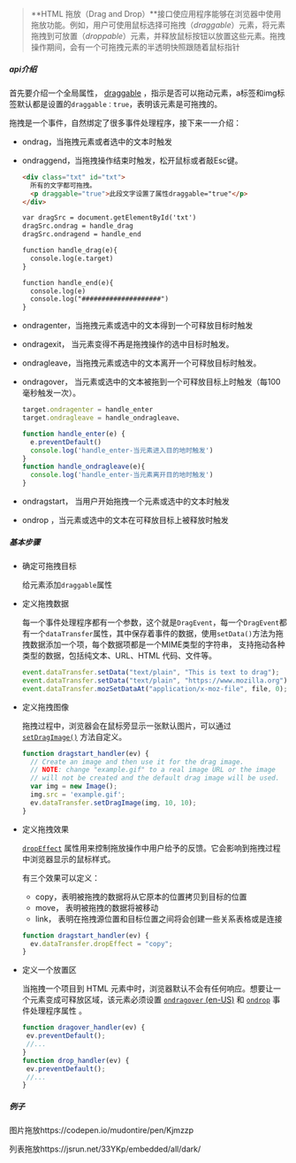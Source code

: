 > **HTML 拖放（Drag and Drop）**接口使应用程序能够在浏览器中使用拖放功能。例如，用户可使用鼠标选择可拖拽（*draggable*）元素，将元素拖拽到可放置（*droppable*）元素，并释放鼠标按钮以放置这些元素。拖拽操作期间，会有一个可拖拽元素的半透明快照跟随着鼠标指针 

##### api介绍

首先要介绍一个全局属性， [draggable](https://developer.mozilla.org/zh-CN/docs/Web/HTML/Global_attributes#attr-draggable) ，指示是否可以拖动元素，a标签和img标签默认都是设置的`draggable：true`，表明该元素是可拖拽的。

拖拽是一个事件，自然绑定了很多事件处理程序，接下来一一介绍：

- ondrag，当拖拽元素或者选中的文本时触发

- ondraggend，当拖拽操作结束时触发，松开鼠标或者敲Esc键。

  ```html
  <div class="txt" id="txt">
  	所有的文字都可拖拽。
  	<p draggable="true">此段文字设置了属性draggable="true"</p>  
  </div>
  
  var dragSrc = document.getElementById('txt')
  dragSrc.ondrag = handle_drag
  dragSrc.ondragend = handle_end
  
  function handle_drag(e){
  	console.log(e.target)
  }
  
  function handle_end(e){
  	console.log(e)
  	console.log("####################")
  }
  ```

- ondragenter，当拖拽元素或选中的文本得到一个可释放目标时触发

- ondragexit， 当元素变得不再是拖拽操作的选中目标时触发。 

- ondragleave，当拖拽元素或选中的文本离开一个可释放目标时触发。 

- ondragover， 当元素或选中的文本被拖到一个可释放目标上时触发（每100毫秒触发一次）。 

  ```javascript
  target.ondragenter = handle_enter
  target.ondragleave = handle_ondragleave、
  
  function handle_enter(e) {
  	e.preventDefault()
  	console.log('handle_enter-当元素进入目的地时触发')
  }
  function handle_ondragleave(e){
  	console.log('handle_enter-当元素离开目的地时触发')
  }
  ```

- ondragstart， 当用户开始拖拽一个元素或选中的文本时触发 

- ondrop ，当元素或选中的文本在可释放目标上被释放时触发 

##### 基本步骤

- 确定可拖拽目标

  给元素添加`draggable`属性

- 定义拖拽数据

  每一个事件处理程序都有一个参数，这个就是`DragEvent`，每一个`DragEvent`都有一个`dataTransfer`属性，其中保存着事件的数据，使用`setData()`方法为拖拽数据添加一个项，每个数据项都是一个MIME类型的字符串， 支持拖动各种类型的数据，包括纯文本、URL、HTML 代码、文件等。 

  ```javascript
  event.dataTransfer.setData("text/plain", "This is text to drag");
  event.dataTransfer.setData("text/plain", "https://www.mozilla.org");
  event.dataTransfer.mozSetDataAt("application/x-moz-file", file, 0);
  ```

- 定义拖拽图像

  拖拽过程中，浏览器会在鼠标旁显示一张默认图片，可以通过 [`setDragImage()`](https://developer.mozilla.org/zh-CN/docs/Web/API/DataTransfer/setDragImage) 方法自定义。

  ```javascript
  function dragstart_handler(ev) {
    // Create an image and then use it for the drag image.
    // NOTE: change "example.gif" to a real image URL or the image
    // will not be created and the default drag image will be used.
    var img = new Image();
    img.src = 'example.gif';
    ev.dataTransfer.setDragImage(img, 10, 10);
  }
  ```

  

- 定义拖拽效果

   [`dropEffect`](https://developer.mozilla.org/zh-CN/docs/Web/API/DataTransfer/dropEffect) 属性用来控制拖放操作中用户给予的反馈。它会影响到拖拽过程中浏览器显示的鼠标样式。 

  有三个效果可以定义：

  - copy，表明被拖拽的数据将从它原本的位置拷贝到目标的位置
  - move， 表明被拖拽的数据将被移动 
  - link， 表明在拖拽源位置和目标位置之间将会创建一些关系表格或是连接 

  ```javascript
  function dragstart_handler(ev) {
    ev.dataTransfer.dropEffect = "copy";
  }
  ```

  

- 定义一个放置区

  当拖拽一个项目到 HTML 元素中时，浏览器默认不会有任何响应。想要让一个元素变成可释放区域，该元素必须设置 [`ondragover` (en-US)](https://developer.mozilla.org/en-US/docs/Web/API/GlobalEventHandlers/ondragover) 和 [`ondrop`](https://developer.mozilla.org/zh-CN/docs/Web/API/GlobalEventHandlers/ondrop) 事件处理程序属性 。

  ```javascript
  function dragover_handler(ev) {
   ev.preventDefault();
   //...
  }
  function drop_handler(ev) {
   ev.preventDefault();
   //...
  }
  ```

##### 例子

图片拖放https://codepen.io/mudontire/pen/Kjmzzp

列表拖放https://jsrun.net/33YKp/embedded/all/dark/